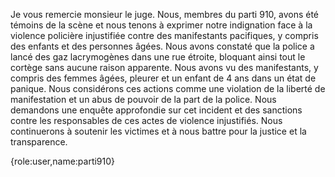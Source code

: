 Je vous remercie monsieur le juge. Nous, membres du parti 910, avons été témoins de la scène et nous tenons à exprimer notre indignation face à la violence policière injustifiée contre des manifestants pacifiques, y compris des enfants et des personnes âgées. Nous avons constaté que la police a lancé des gaz lacrymogènes dans une rue étroite, bloquant ainsi tout le cortège sans aucune raison apparente. Nous avons vu des manifestants, y compris des femmes âgées, pleurer et un enfant de 4 ans dans un état de panique. Nous considérons ces actions comme une violation de la liberté de manifestation et un abus de pouvoir de la part de la police. Nous demandons une enquête approfondie sur cet incident et des sanctions contre les responsables de ces actes de violence injustifiés. Nous continuerons à soutenir les victimes et à nous battre pour la justice et la transparence.

{role:user,name:parti910}